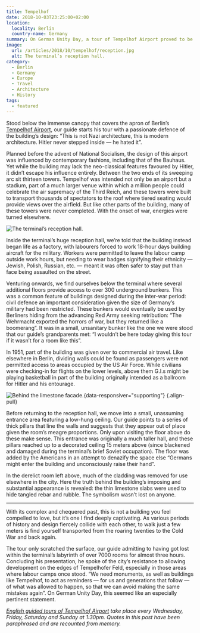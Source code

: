 ```yaml
---
title: Tempelhof
date: 2018-10-03T23:25:00+02:00
location:
  locality: Berlin
  country-name: Germany
summary: On German Unity Day, a tour of Tempelhof Airport proved to be a powerful act of remembrance.
image:
  url: /articles/2018/10/tempelhof/reception.jpg
  alt: The terminal’s reception hall.
category:
  - Berlin
  - Germany
  - Europe
  - Travel
  - Architecture
  - History
tags:
  - featured
---
```

Stood below the immense canopy that covers the apron of Berlin’s [Tempelhof Airport][1], our guide starts his tour with a passionate defence of the building’s design: “This is not Nazi architecture, this is modern architecture. Hitler never stepped inside — he hated it”.

Planned before the advent of National Socialism, the design of this airport was influenced by contemporary fashions, including that of the Bauhaus. Yet while the building may lack the neo-classical features favoured by Hitler, it didn’t escape his influence entirely. Between the two ends of its sweeping arc sit thirteen towers. Tempelhof was intended not only be an airport but a stadium, part of a much larger venue within which a million people could celebrate the air supremacy of the Third Reich, and these towers were built to transport thousands of spectators to the roof where tiered seating would provide views over the airfield. But like other parts of the building, many of these towers were never completed. With the onset of war, energies were turned elsewhere.

![](reception.jpg 'The terminal’s reception hall.')

Inside the terminal’s huge reception hall, we’re told that the building instead began life as a factory, with labourers forced to work 18-hour days building aircraft for the military. Workers were permitted to leave the labour camp outside work hours, but needing to wear badges signifying their ethnicity — Jewish, Polish, Russian, etc. — meant it was often safer to stay put than face being assaulted on the street.

Venturing onwards, we find ourselves below the terminal where several additional floors provide access to over 300 underground bunkers. This was a common feature of buildings designed during the inter-war period: civil defence an important consideration given the size of Germany’s military had been restricted. These bunkers would eventually be used by Berliners hiding from the advancing Red Army seeking retribution: “The Wehrmacht exported the horrors of war, but they returned like a boomerang”. It was in a small, unsanitary bunker like the one we were stood that our guide’s grandparents met: “I wouldn’t be here today giving this tour if it wasn’t for a room like this”.

In 1951, part of the building was given over to commercial air travel. Like elsewhere in Berlin, dividing walls could be found as passengers were not permitted access to areas occupied by the US Air Force. While civilians were checking-in for flights on the lower levels, above them G.I.s might be playing basketball in part of the building originally intended as a ballroom for Hitler and his entourage.

![](facade.jpg 'Behind the limestone facade.'){data-responsiver="supporting"}
{.align-pull}

Before returning to the reception hall, we move into a small, unassuming entrance area featuring a low-hung ceiling. Our guide points to a series of thick pillars that line the walls and suggests that they appear out of place given the room’s meagre proportions. Only upon visiting the floor above do these make sense. This entrance was originally a much taller hall, and these pillars reached up to a decorated ceiling 15 meters above (since blackened and damaged during the terminal’s brief Soviet occupation). The floor was added by the Americans in an attempt to denazify the space else “Germans might enter the building and unconsciously raise their hand”.

In the derelict room left above, much of the cladding was removed for use elsewhere in the city. Here the truth behind the building’s imposing and substantial appearance is revealed: the thin limestone slabs were used to hide tangled rebar and rubble. The symbolism wasn’t lost on anyone.

* * *

With its complex and chequered past, this is not a building you feel compelled to love, but it’s one I find deeply captivating. As various periods of history and design fiercely collide with each other, to walk just a few meters is find yourself transported from the roaring twenties to the Cold War and back again.

The tour only scratched the surface, our guide admitting to having got lost within the terminal’s labyrinth of over 7000 rooms for almost three hours. Concluding his presentation, he spoke of the city’s resistance to allowing development on the edges of Tempelhofer Feld, especially in those areas where labour camps once stood. “We need monuments, as well as buildings like Tempelhof, to act as reminders — for us and generations that follow — of what was allowed to happen, so that we can avoid making the same mistakes again”. On German Unity Day, this seemed like an especially pertinent statement.

*[English guided tours of Tempelhof Airport][2] take place every Wednesday, Friday, Saturday and Sunday at 1:30pm. Quotes in this post have been paraphrased and are recounted from memory.*

[1]: https://en.wikipedia.org/wiki/Berlin_Tempelhof_Airport
[2]: https://www.thf-berlin.de/en/tours/english-guided-tours/
